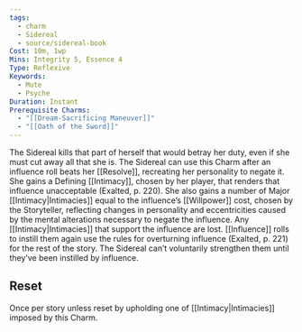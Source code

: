 ```yaml
---
tags:
  - charm
  - Sidereal
  - source/sidereal-book
Cost: 10m, 1wp
Mins: Integrity 5, Essence 4
Type: Reflexive
Keywords:
  - Mute
  - Psyche
Duration: Instant
Prerequisite Charms:
  - "[[Dream-Sacrificing Maneuver]]"
  - "[[Oath of the Sword]]"
---
```

The Sidereal kills that part of herself that would betray her duty, even if she must cut away all that she is. The Sidereal can use this Charm after an influence roll beats her [[Resolve]], recreating her personality to negate it. She gains a Defining [[Intimacy]], chosen by her player, that renders that influence unacceptable (Exalted, p. 220). She also gains a number of Major [[Intimacy|Intimacies]] equal to the influence’s [[Willpower]] cost, chosen by the Storyteller, reflecting changes in personality and eccentricities caused by the mental alterations necessary to negate the influence. Any [[Intimacy|Intimacies]] that support the influence are lost. [[Influence]] rolls to instill them again use the rules for overturning influence (Exalted, p. 221) for the rest of the story. The Sidereal can’t voluntarily strengthen them until they’ve been instilled by influence. 
## Reset
Once per story unless reset by upholding one of [[Intimacy|Intimacies]] imposed by this Charm.